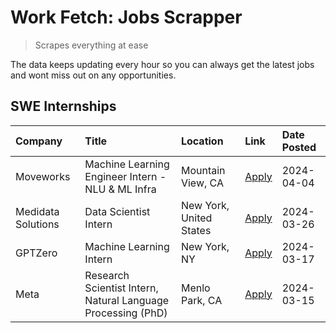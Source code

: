 # Work Fetch: Jobs Scrapper
> Scrapes everything at ease

The data keeps updating every hour so you can always get the latest jobs and wont miss out on any opportunities.

## SWE Internships
<!--START_SECTION:workfetch-->
| Company            | Title                                                        | Location                | Link                                                                                                                                                                                                                                                                    | Date Posted   |
|:-------------------|:-------------------------------------------------------------|:------------------------|:------------------------------------------------------------------------------------------------------------------------------------------------------------------------------------------------------------------------------------------------------------------------|:--------------|
| Moveworks          | Machine Learning Engineer Intern - NLU & ML Infra            | Mountain View, CA       | [Apply](https://www.linkedin.com/jobs/view/machine-learning-engineer-intern-nlu-ml-infra-at-moveworks-3885205610?position=6&pageNum=0&refId=DwDzYwR%2Bd%2FF0Qc%2FzQRWW9A%3D%3D&trackingId=whKy3gmumj3vDHrNVZ3W7w%3D%3D&trk=public_jobs_jserp-result_search-card)        | 2024-04-04    |
| Medidata Solutions | Data Scientist Intern                                        | New York, United States | [Apply](https://www.linkedin.com/jobs/view/data-scientist-intern-at-medidata-solutions-3810253704?position=3&pageNum=0&refId=DwDzYwR%2Bd%2FF0Qc%2FzQRWW9A%3D%3D&trackingId=DofT5WUew7BWRM1P3kdJDg%3D%3D&trk=public_jobs_jserp-result_search-card)                       | 2024-03-26    |
| GPTZero            | Machine Learning Intern                                      | New York, NY            | [Apply](https://www.linkedin.com/jobs/view/machine-learning-intern-at-gptzero-3860723963?position=7&pageNum=0&refId=DwDzYwR%2Bd%2FF0Qc%2FzQRWW9A%3D%3D&trackingId=oZVTSsQP4IUHzRVJpYuv7g%3D%3D&trk=public_jobs_jserp-result_search-card)                                | 2024-03-17    |
| Meta               | Research Scientist Intern, Natural Language Processing (PhD) | Menlo Park, CA          | [Apply](https://www.linkedin.com/jobs/view/research-scientist-intern-natural-language-processing-phd-at-meta-3858718375?position=4&pageNum=0&refId=DwDzYwR%2Bd%2FF0Qc%2FzQRWW9A%3D%3D&trackingId=g7QgSkPVgrFhZVydrKEZVw%3D%3D&trk=public_jobs_jserp-result_search-card) | 2024-03-15    |
<!--END_SECTION:workfetch-->
